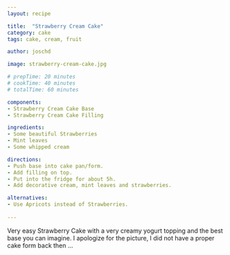 ```yaml
---
layout: recipe

title:  "Strawberry Cream Cake"
category: cake
tags: cake, cream, fruit 

author: joschd

image: strawberry-cream-cake.jpg

# prepTime: 20 minutes
# cookTime: 40 minutes
# totalTime: 60 minutes

components:
- Strawberry Cream Cake Base 
- Strawberry Cream Cake Filling 

ingredients:
- Some beautiful Strawberries
- Mint leaves
- Some whipped cream

directions:
- Push base into cake pan/form.
- Add filling on top.
- Put into the fridge for about 5h.
- Add decorative cream, mint leaves and strawberries.

alternatives:
- Use Apricots instead of Strawberries.
  
---
```


Very easy Strawberry Cake with a very creamy yogurt topping and the best base you can imagine.
I apologize for the picture, I did not have a proper cake form back then ...